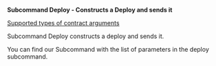 **Subcommand Deploy - Constructs a Deploy and sends it**

[Supported types of contract arguments](https://github.com/CasperLabs/CasperLabs/blob/master/docs/CONTRACTS.md)

Subcommand Deploy constructs a deploy and sends it.

You can find our Subcommand with the list of parameters in the deploy subcommand.

<!--https://gist.github.com/zie1ony/b1ef86af21b147eda3e27373a65d8930-->


